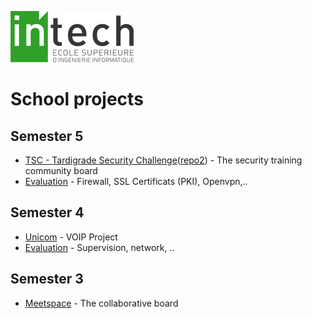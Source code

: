 [![INTECH Logo](logo_intech.png  "INTECH Logo")](http://www.intechinfo.fr)
# School projects

## Semester 5
* [TSC - Tardigrade Security Challenge](https://github.com/PierrickV/TSC_Master)([repo2](https://github.com/PierrickV/TSC_Storage)) - The security training community board
* [Evaluation](https://github.com/PierrickV/INTECH/tree/master/S5) - Firewall, SSL Certificats (PKI), Openvpn,..

## Semester 4
* [Unicom](https://github.com/unicomiti/unicom) - VOIP Project
* [Evaluation](https://github.com/PierrickV/INTECH/tree/master/S4) - Supervision, network, ..

## Semester 3
* [Meetspace](https://github.com/MaximeLauret/MeetSpace) - The collaborative board

